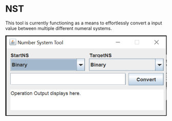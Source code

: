 # NST
This tool is currently functioning as a means to effortlessly convert a input value between multiple different numeral systems. 


![alt text](https://github.com/hanktheitguy/NST/blob/master/org/karpinen/nst/image/NST_Screenshot.PNG?raw=true)
